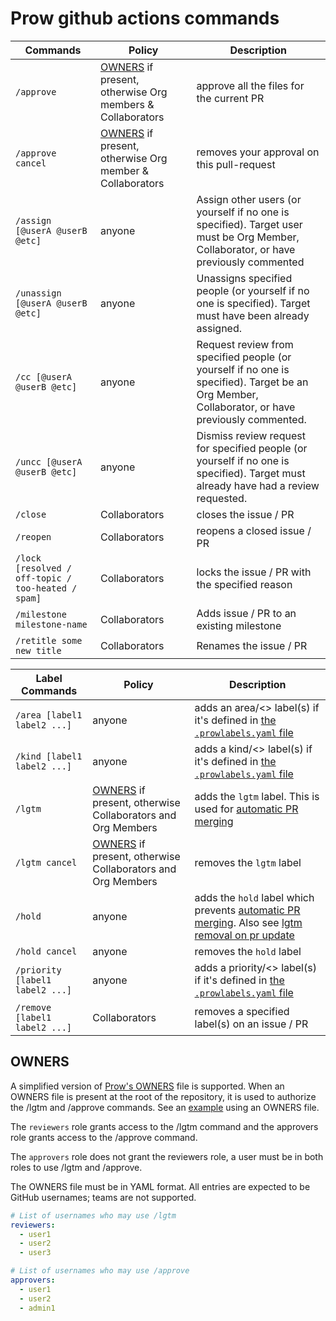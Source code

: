 # Prow github actions commands

Commands | Policy | Description
--- | --- | ---
`/approve` | [OWNERS](#owners) if present, otherwise Org members & Collaborators | approve all the files for the current PR
`/approve cancel` | [OWNERS](#owners) if present, otherwise Org member & Collaborators | removes your approval on this pull-request
`/assign [@userA @userB @etc]` | anyone | Assign other users (or yourself if no one is specified). Target user must be Org Member, Collaborator, or have previously commented
`/unassign [@userA @userB @etc]` | anyone | Unassigns specified people (or yourself if no one is specified). Target must have been already assigned.
`/cc [@userA @userB @etc]` | anyone | Request review from specified people (or yourself if no one is specified). Target be an Org Member, Collaborator, or have previously commented.
`/uncc [@userA @userB @etc]` | anyone | Dismiss review request for specified people (or yourself if no one is specified). Target must already have had a review requested.
`/close` | Collaborators | closes the issue / PR
`/reopen` | Collaborators | reopens a closed issue / PR
`/lock [resolved / off-topic / too-heated / spam]` | Collaborators | locks the issue / PR with the specified reason
`/milestone milestone-name` | Collaborators | Adds issue / PR to an existing milestone
`/retitle some new title` | Collaborators | Renames the issue / PR

Label Commands | Policy | Description
--- | --- | ---
`/area [label1 label2 ...]` | anyone | adds an area/<> label(s) if it's defined in [the `.prowlabels.yaml` file](./labeling.md)
`/kind [label1 label2 ...]` | anyone | adds a kind/<> label(s) if it's defined in [the `.prowlabels.yaml` file](./labeling.md)
`/lgtm` | [OWNERS](#owners) if present, otherwise Collaborators and Org Members | adds the `lgtm` label. This is used for [automatic PR merging]()
`/lgtm cancel` | [OWNERS](#owners) if present, otherwise Collaborators and Org Members | removes the `lgtm` label
`/hold` | anyone | adds the `hold` label which prevents [automatic PR merging](./automatic-merging.md). Also see [lgtm removal on pr update](./pr-jobs.md)
`/hold cancel` | anyone | removes the `hold` label
`/priority [label1 label2 ...]` | anyone | adds a priority/<> label(s) if it's defined in [the `.prowlabels.yaml` file](./automatic-merging.md)
`/remove [label1 label2 ...]` | Collaborators | removes a specified label(s) on an issue / PR

## OWNERS

A simplified version of [Prow's OWNERS](https://go.k8s.io/owners) file is supported. When an OWNERS file is present at the root of the repository, it is used to authorize the /lgtm and /approve commands. See an [example][owners-example] using an OWNERS file.

The `reviewers` role grants access to the /lgtm command and the approvers role grants access to the /approve command.

The `approvers` role does not grant the reviewers role, a user must be in both roles to use /lgtm and /approve.

The OWNERS file must be in YAML format. All entries are expected to be GitHub usernames; teams are not supported.

```yaml
# List of usernames who may use /lgtm
reviewers:
  - user1
  - user2
  - user3

# List of usernames who may use /approve
approvers:
  - user1
  - user2
  - admin1
```

[owners-example]: ./examples.md#review-and-approve-pull-requests
